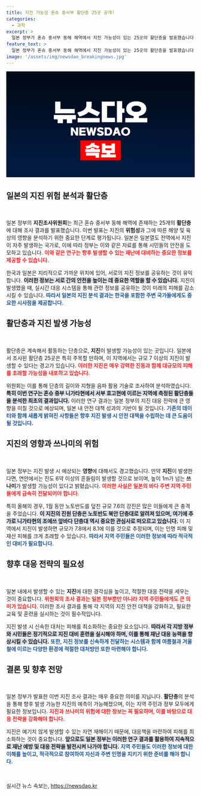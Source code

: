 ```yaml
---
title: 지진 가능성 혼슈 중서부 활단층 25곳 공개!
categories:
  - 과학
excerpt: >
  일본 정부가 혼슈 중서부 동해 해역에서 지진 가능성이 있는 25곳의 활단층을 발표했습니다. 규모 7 이상의 강진과 함께 1m 이상의 쓰나미 위험을 경고하며, 올해 발생한 강진과 관련된 단층들도 포함돼 긴장감을 더하고 있습니다.
feature_text: >
  일본 정부가 혼슈 중서부 동해 해역에서 지진 가능성이 있는 25곳의 활단층을 발표했습니다. 규모 7 이상의 강진과 함께 1m 이상의 쓰나미 위험을 경고하며, 올해 발생한 강진과 관련된 단층들도 포함돼 긴장감을 더하고 있습니다.
image: '/assets/img/newsdao_breakingnews.jpg'
---
```


<p><img src="/assets/img/newsdao_breakingnews.jpg" alt="implanttips 속보" /></p>

<h2 data-ke-size="size26">일본의 지진 위험 분석과 활단층</h2>

<p data-ke-size="size16">&nbsp;</p>

<p>일본 정부의 <b>지진조사위원회</b>는 최근 혼슈 중서부 동해 해역에 존재하는 25개의 <b>활단층</b>에 대해 조사 결과를 발표했습니다. 이번 발표는 지진의 <b>위험성</b>과 그에 따른 해양 및 육상의 영향을 분석하기 위한 중요한 단계로 평가됩니다. 일본은 일본열도 전역에서 지진이 자주 발생하는 국가로, 이에 따라 정부는 이와 같은 자료를 통해 시민들의 안전을 도모하고 있습니다. <b><span style="color: #ee2323;">이와 같은 연구는 향후 발생할 수 있는 재난에 대비하는 중요한 정보를 제공할 수 있습니다.</span></b> </p>

<p>한국과 일본은 지리적으로 가까운 위치에 있어, 서로의 지진 정보를 공유하는 것이 유익합니다. <b><span style="background-color: #21538527;">이러한 정보는 서로 간의 안전을 높이는 데 중요한 역할을 할 수 있습니다.</span></b> 지진이 발생했을 때, 실시간 대응 시스템을 통해 관련 정보를 공유하는 것이 미래의 피해를 감소시킬 수 있습니다. <b><span style="color: #1a5490;">따라서 일본의 지진 분석 결과는 한국을 포함한 주변 국가들에게도 중요한 시사점을 제공합니다.</span></b></p>

<h2 data-ke-size="size26">활단층과 지진 발생 가능성</h2>

<p data-ke-size="size16">&nbsp;</p>

<p>활단층은 계속해서 활동하는 단층으로, <b>지진</b>이 발생할 가능성이 있는 곳입니다. 일본에서 조사된 활단층 25곳은 특히 주목할 만하며, 이 지역에서는 규모 7 이상의 지진이 발생할 수 있다는 경고가 있습니다. <b><span style="color: #ee2323;">이러한 지진은 매우 강력한 진동과 함께 대규모의 피해를 초래할 가능성을 내포하고 있습니다.</span></b></p>

<p>위원회는 이를 통해 단층의 길이와 지형을 음파 활용 기술로 조사하여 분석하였습니다. <b><span style="background-color: #21538527;">특히 이번 연구는 혼슈 중부 니가타현에서 서부 효고현에 이르는 지역에 측정된 활단층들을 분석한 최초의 결과입니다.</span></b> 이러한 연구 결과는 일본 정부의 지진 대응 전략에 큰 영향을 미칠 것으로 예상되며, 일본 내 안전 대책 성과의 기반이 될 것입니다. <b><span style="color: #1a5490;">기존의 데이터와 함께 새롭게 밝혀진 사항들은 향후 지진 발생 시 안전 대책을 수립하는 데 큰 도움이 될 것입니다.</span></b></p>

<h2 data-ke-size="size26">지진의 영향과 쓰나미의 위험</h2>

<p data-ke-size="size16">&nbsp;</p>

<p>일본 정부는 지진 발생 시 예상되는 <b>영향</b>에 대해서도 경고했습니다. 만약 <b>지진</b>이 발생한다면, 연안에서는 진도 6약 이상의 흔들림이 발생할 것으로 보이며, 높이 1m가 넘는 <b>쓰나미</b>가 발생할 가능성이 있다고 밝혔습니다. <b><span style="color: #ee2323;">이러한 사실은 일본의 바다 주변 지역 주민들에게 급속히 전달되어야 합니다.</span></b></p>

<p>특히 올해의 경우, 1월 동안 노토반도를 덮친 규모 7.6의 강진은 많은 이들에게 큰 충격을 주었습니다. <b><span style="background-color: #21538527;">이 지진의 진원 단층은 노토반도 북안 단층대로 알려져 있으며, 여기에 추가로 니가타현의 조에쓰 앞바다 단층대 역시 중요한 관심사로 떠오르고 있습니다.</span></b> 이 지역에서 지진이 발생하면 규모가 7.8에서 8.1에 이를 것으로 추정되며, 이는 인명 피해 및 재산 피해를 크게 초래할 수 있습니다. <b><span style="color: #1a5490;">따라서 지역 주민들은 이러한 정보에 따라 적극적인 대비가 필요합니다.</span></b></p>

<h2 data-ke-size="size26">향후 대응 전략의 필요성</h2>

<p data-ke-size="size16">&nbsp;</p>

<p>일본 내에서 발생할 수 있는 <b>지진</b>에 대한 경각심을 높이고, 적절한 대응 전략을 세우는 것이 중요합니다. <b><span style="color: #ee2323;">위원회의 조사 결과는 일본 정부뿐만 아니라 지역 주민들에게도 큰 의미가 있습니다.</span></b> 이러한 조사 결과를 통해 각 지역의 지진 안전 대책을 강화하고, 필요한 교육 및 훈련을 실시하는 것이 필수적입니다.</p>

<p>지진 발생 시 신속한 대처는 피해를 최소화하는 중요한 요소입니다. <b><span style="background-color: #21538527;">따라서 각 지방 정부와 시민들은 정기적으로 지진 대비 훈련을 실시해야 하며, 이를 통해 재난 대응 능력을 향상시킬 수 있습니다.</span></b> <b><span style="color: #1a5490;">또한, 지진 정보를 신속하게 전달하는 시스템과 함께 여름철과 겨울철에 이르는 다양한 환경에 적절한 대처방안 또한 마련해야 합니다.</span></b></p>

<h2 data-ke-size="size26">결론 및 향후 전망</h2>

<p data-ke-size="size16">&nbsp;</p>

<p>일본 정부가 발표한 이번 지진 조사 결과는 매우 중요한 의미를 지닙니다. <b>활단층</b>의 분석을 통해 향후 발생 가능한 지진의 예측이 가능해졌으며, 이는 지역 주민과 정부 모두에게 필요한 정보입니다. <b><span style="color: #ee2323;">지진과 쓰나미의 위험에 대한 정보는 꼭 필요하며, 이를 바탕으로 대응 전략을 강화해야 합니다.</span></b></p>

<p>지진은 예기치 않게 발생할 수 있는 자연 재해이기 때문에, 대응책을 마련하여 피해를 최소화하는 것이 중요합니다. <b><span style="background-color: #21538527;">앞으로도 일본 정부는 이러한 연구 결과를 활용하여 지속적으로 재난 예방 및 대응 전략을 발전시켜 나가야 합니다.</span></b> <b><span style="color: #1a5490;">지역 주민들도 이러한 정보에 대한 이해를 높이고, 적극적으로 참여하여 자신과 주변 인명을 지키기 위한 준비를 해야 합니다.</span></b></p>

<p data-ke-size="size16">&nbsp;</p>
실시간 뉴스 속보는, <a href="https://newsdao.kr" rel="dofollow">https://newsdao.kr</a>


